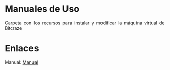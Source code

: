 # Manuales de Uso
<p align="justify">
Carpeta con los recursos para instalar y modificar la máquina virtual de Bitcraze
</p>

# Enlaces
Manual:
[Manual](https://docs.google.com/document/d/1PKk7W9QzofjVLlfELuWiYyJvqGC3AW6YUIMHg5mvnos/edit?usp=sharing)